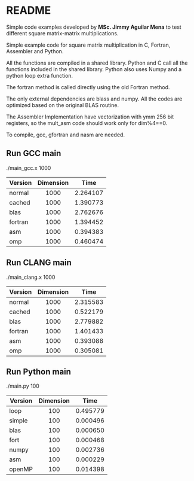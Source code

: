 # README

Simple code examples developed by **MSc. Jimmy Aguilar Mena** to test different square matrix-matrix multiplications.

Simple example code for square matrix multiplication in C, Fortran, Assembler and Python. 

All the functions are compiled in a shared library. Python and C call all the functions included in the shared library. Python 
also uses Numpy and a python loop extra function.

The fortran method is called directly using the old Fortran method.

The only external dependencies are blass and numpy. All the codes are optimized based on the original BLAS routine. 

The Assembler Implementation have vectorization with ymm 256 bit registers, so the mult_asm code should work only for dim%4==0.

To compile, gcc, gfortran and nasm are needed.

## Run GCC main

./main_gcc.x 1000

| Version  | Dimension |   Time   |
|----------|:---------:|:--------:|
|normal    | 1000      | 2.264107 |
|cached    | 1000      | 1.390773 |
|blas      | 1000      | 2.762676 |
|fortran   | 1000      | 1.394452 |
|asm       | 1000      | 0.394383 |
|omp       | 1000      | 0.460474 |

## Run CLANG main

./main_clang.x 1000

| Version  | Dimension |   Time   |
|----------|:---------:|:--------:|
|normal    | 1000      | 2.315583 |
|cached    | 1000      | 0.522179 |
|blas      | 1000      | 2.779882 |
|fortran   | 1000      | 1.401433 |
|asm       | 1000      | 0.393088 |
|omp       | 1000      | 0.305081 |

## Run Python main

./main.py 100

| Version  | Dimension |   Time   |
|----------|:---------:|:--------:|
|loop      | 100       | 0.495779 |
|simple    | 100       | 0.000496 |
|blas      | 100       | 0.000650 |
|fort      | 100       | 0.000468 |
|numpy     | 100       | 0.002736 |
|asm       | 100       | 0.000229 |
|openMP    | 100       | 0.014398 |
